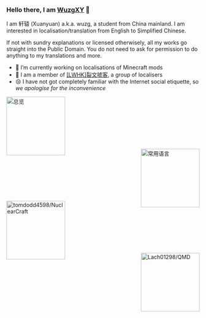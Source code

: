 ### Hello there, I am [WuzgXY](https://github.com/WuzgXY-GitHub) 👋

I am 轩辕 (Xuanyuan) a.k.a. wuzg, a student from China mainland. I am interested in localisation/translation from English to Simplified Chinese.

If not with sundry explanations or licensed otherwisely, all my works go straight into the Public Domain. You do not need to ask for permission to do anything to my translations and more.

- 🔭 I’m currently working on localisations of Minecraft mods
- 🔬 I am a member of <a target="_blank" href="https://lwhk.github.io" title="sp Litwordhoek">[<abbr title="sp Litwordhoek">LWHK</abbr>]裂文唬客</a>, a group of localisers
- 😢 I have not got completely familiar with the Internet social etiquette, so _we apologise for the inconvenience_

<a href="https://github.com/anuraghazra/github-readme-stats/" target="_blank">
  <img alt="总览" align="left" height="153" src="https://github-readme-stats.vercel.app/api?username=WuzgXY-GitHub&count_private=false&show_icons=true&theme=gruvbox&hide_title=true" />
  <br /><br /><br /><br /><br /><br /><br /><br />
  <img alt="常用语言" align="right" height="153" src="https://github-readme-stats.vercel.app/api/top-langs/?username=WuzgXY-GitHub&count_private=false&theme=gruvbox&layout=compact" />
</a>
<br /><br /><br /><br /><br /><br /><br /><br />
<a target="_blank" href="https://github.com/tomdodd4598/NuclearCraft">
  <img alt="tomdodd4598/NuclearCraft" align="left" height="153" src="https://github-readme-stats.vercel.app/api/pin/?username=tomdodd4598&theme=gruvbox&repo=NuclearCraft" />
</a>
<br /><br /><br /><br /><br /><br /><br /><br />
<a target="_blank" href="https://github.com/turbodiesel4598/NuclearCraft">
  <img alt="Lach01298/QMD" align="right" height="153" src="https://github-readme-stats.vercel.app/api/pin/?username=Lach01298&theme=gruvbox&repo=QMD" />
</a>
